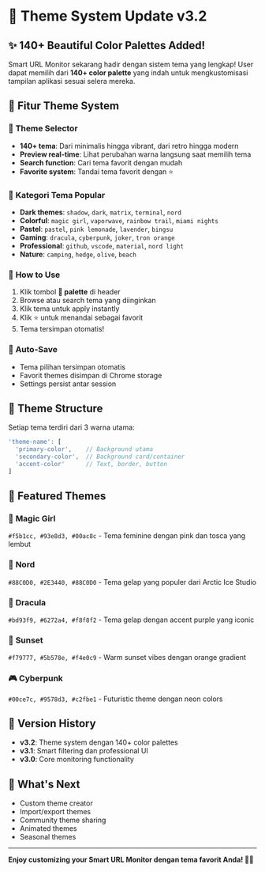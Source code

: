 # 🎨 Theme System Update v3.2

## ✨ 140+ Beautiful Color Palettes Added!

Smart URL Monitor sekarang hadir dengan sistem tema yang lengkap! User dapat memilih dari **140+ color palette** yang indah untuk mengkustomisasi tampilan aplikasi sesuai selera mereka.

## 🚀 Fitur Theme System

### 🎯 **Theme Selector**
- **140+ tema**: Dari minimalis hingga vibrant, dari retro hingga modern
- **Preview real-time**: Lihat perubahan warna langsung saat memilih tema
- **Search function**: Cari tema favorit dengan mudah
- **Favorite system**: Tandai tema favorit dengan ⭐

### 🎨 **Kategori Tema Popular**
- **Dark themes**: `shadow`, `dark`, `matrix`, `terminal`, `nord`
- **Colorful**: `magic girl`, `vaporwave`, `rainbow trail`, `miami nights`
- **Pastel**: `pastel`, `pink lemonade`, `lavender`, `bingsu`
- **Gaming**: `dracula`, `cyberpunk`, `joker`, `tron orange`
- **Professional**: `github`, `vscode`, `material`, `nord light`
- **Nature**: `camping`, `hedge`, `olive`, `beach`

### 🔧 **How to Use**
1. Klik tombol **🎨 palette** di header
2. Browse atau search tema yang diinginkan
3. Klik tema untuk apply instantly
4. Klik ⭐ untuk menandai sebagai favorit
5. Tema tersimpan otomatis!

### 💾 **Auto-Save**
- Tema pilihan tersimpan otomatis
- Favorit themes disimpan di Chrome storage
- Settings persist antar session

## 🎯 **Theme Structure**

Setiap tema terdiri dari 3 warna utama:
```javascript
'theme-name': [
  'primary-color',    // Background utama
  'secondary-color',  // Background card/container  
  'accent-color'      // Text, border, button
]
```

## 🌟 **Featured Themes**

### 🌸 **Magic Girl**
`#f5b1cc, #93e8d3, #00ac8c` - Tema feminine dengan pink dan tosca yang lembut

### 🌙 **Nord**
`#88C0D0, #2E3440, #88C0D0` - Tema gelap yang populer dari Arctic Ice Studio

### 🍑 **Dracula**
`#bd93f9, #6272a4, #f8f8f2` - Tema gelap dengan accent purple yang iconic

### 🌅 **Sunset**
`#f79777, #5b578e, #f4e0c9` - Warm sunset vibes dengan orange gradient

### 🎮 **Cyberpunk**
`#00ce7c, #9578d3, #c2fbe1` - Futuristic theme dengan neon colors

## 🔄 **Version History**
- **v3.2**: Theme system dengan 140+ color palettes
- **v3.1**: Smart filtering dan professional UI
- **v3.0**: Core monitoring functionality

## 🎉 **What's Next**
- Custom theme creator
- Import/export themes
- Community theme sharing
- Animated themes
- Seasonal themes

---

**Enjoy customizing your Smart URL Monitor dengan tema favorit Anda! 🎨✨**
